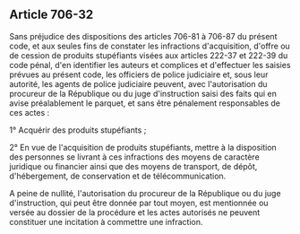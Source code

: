Article 706-32
----
Sans préjudice des dispositions des articles 706-81 à 706-87 du présent code, et
aux seules fins de constater les infractions d'acquisition, d'offre ou de
cession de produits stupéfiants visées aux articles 222-37 et 222-39 du code
pénal, d'en identifier les auteurs et complices et d'effectuer les saisies
prévues au présent code, les officiers de police judiciaire et, sous leur
autorité, les agents de police judiciaire peuvent, avec l'autorisation du
procureur de la République ou du juge d'instruction saisi des faits qui en avise
préalablement le parquet, et sans être pénalement responsables de ces actes :

1° Acquérir des produits stupéfiants ;

2° En vue de l'acquisition de produits stupéfiants, mettre à la disposition des
personnes se livrant à ces infractions des moyens de caractère juridique ou
financier ainsi que des moyens de transport, de dépôt, d'hébergement, de
conservation et de télécommunication.

A peine de nullité, l'autorisation du procureur de la République ou du juge
d'instruction, qui peut être donnée par tout moyen, est mentionnée ou versée au
dossier de la procédure et les actes autorisés ne peuvent constituer une
incitation à commettre une infraction.
